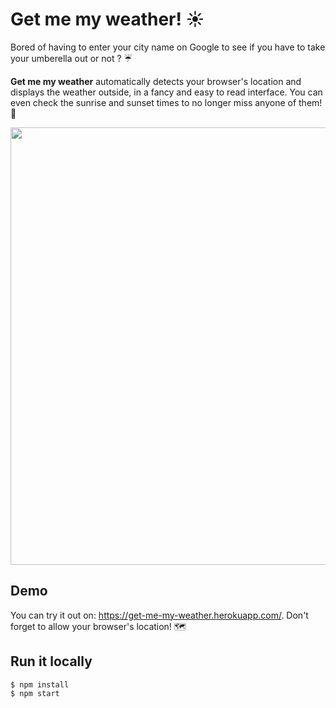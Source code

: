 # Get me my weather! :sunny:




Bored of having to enter your city name on Google to see if you have to take your umberella out or not ? :umbrella: 

<b>Get me my weather</b> automatically detects your browser's location and displays the weather outside, in a fancy and easy to read interface. You can even check the sunrise and sunset times to no longer miss anyone of them! :sunrise:


<p align="center">
  <img src="https://imgur.com/Zlzfvh7.png" width="700"/> 
</p>



## Demo 

You can try it out on: https://get-me-my-weather.herokuapp.com/. Don't forget to allow your browser's location! :world_map:


## Run it locally

```
$ npm install 
$ npm start
```

